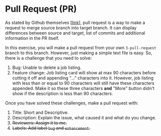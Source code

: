 # Pull Request (PR)

As stated by Github themselves [[link](https://docs.github.com/en/pull-requests/collaborating-with-pull-requests/proposing-changes-to-your-work-with-pull-requests/about-pull-requests)], pull request is a way to make a request to merge source branch into target branch. It can display differences between source and target, list of commits and additional information in the PR itself.

In this exercise, you will make a pull request from your own `3-pull-request` branch to this branch. However, just making a simple text file is easy. So, there is a challenge that you need to solve:
1. Bug: Unable to delete a job listing.
2. Feature change: Job listing card will show at max 90 characters before cutting it off and appending "..." characters into it. However, job listing with less than or equal to 90 characters will still have these characters appended. Make it so these three characters **and** "More" button didn't show if the description is less than 90 characters.

Once you have solved these challenges, make a pull request with:
1. Title: Short and Descriptive.
2. Description: Explain the issue, what caused it and what do you change.
3. ~~Reviewers: Assign it to me.~~
4. ~~Labels: Add label `bug` and `enhancement`.~~
